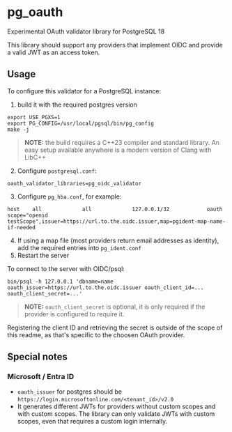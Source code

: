 # pg\_oauth

Experimental OAuth validator library for PostgreSQL 18

This library should support any providers that implement OIDC and provide a valid JWT as an access token.

## Usage

To configure this validator for a PostgreSQL instance:

1. build it with the required postgres version
  ```
  export USE_PGXS=1
  export PG_CONFIG=/usr/local/pgsql/bin/pg_config
  make -j
  ```

  > **__NOTE__:** the build requires a C++23 compiler and standard library.
  > An easy setup available anywhere is a modern version of Clang with LibC++
2. Configure `postgresql.conf`:
  ```
  oauth_validator_libraries=pg_oidc_validator
  ```
3. Configure `pg_hba.conf`, for example:
  ```
  host    all             all             127.0.0.1/32            oauth	scope="openid testScope",issuer=https://url.to.the.oidc.issuer,map=pgident-map-name-if-needed
  ```
4. If using a map file (most providers return email addresses as identity), add the required entries into `pg_ident.conf`
5. Restart the server

To connect to the server with OIDC/psql:

```
bin/psql -h 127.0.0.1 'dbname=name oauth_issuer=https://url.to.the.oidc.issuer oauth_client_id=... oauth_client_secret=...'
```
  > **__NOTE__:** `oauth_client_secret` is optional, it is only required if the provider is configured to require it.

Registering the client ID and retrieving the secret is outside of the scope of this readme, as that's specific to the choosen OAuth provider.


## Special notes

### Microsoft / Entra ID

* `oauth_issuer` for postgres should be `https://login.microsoftonline.com/<tenant_id>/v2.0`
* It generates different JWTs for providers without custom scopes and with custom scopes.
  The library can only validate JWTs with custom scopes, even that requires a custom login internally.
